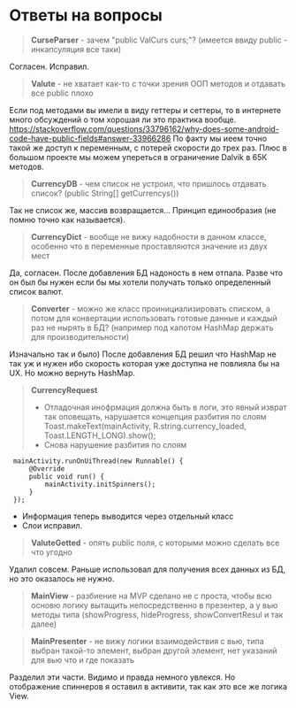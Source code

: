 # Ответы на вопросы
 
 
 > __CurseParser__ - зачем "public ValCurs curs;"? (имеется ввиду public - инкапсуляция все таки)
 
 Согласен. Исправил.
 
 
 > __Valute__ - не хватает как-то с точки зрения ООП методов и отдавать все public​ плохо
 
 Если под методами вы имели в виду геттеры и сеттеры, то в интернете много обсуждений о том хорошая ли это практика вообще.
 https://stackoverflow.com/questions/33796162/why-does-some-android-code-have-public-fields#answer-33966286
 По факту мы иеем точно такой же доступ к переменным, с потерей скорости до трех раз.
 Плюс в большом проекте мы можем упереться в ограничение Dalvik в 65К методов.
 
  
 > __CurrencyDB__ - чем список не устроил, что пришлось отдавать список? (public String[] getCurrencys())

Так не список же, массив возвращается... Принцип единообразия (не помню точно как называется).


> __CurrencyDict__  - вообще не вижу надобности в данном классе, особенно что в переменные проставляются значение из двух мест

Да, согласен. После добавления БД надоность в нем отпала. Разве что он был бы нужен если бы мы хотели получать только определенный список валют.


> __Converter__ - можно же класс проинициализировать списком, а потом для конвертации использовать готовые данные и каждый раз не нырять в БД? (например под капотом HashMap держать для производительности)

 Изначально так и было) После добавления БД решил что HashMap не так уж и нужен ибо скорость которая уже доступна не повлияла бы на UX. Но можно вернуть HashMap.
 
 
> __CurrencyRequest__
> - Отладочная инофрмация должна быть в логи, это явный изврат так оповещать, нарушается концепция разбития по слоям Toast.makeText(mainActivity, R.string.currency_loaded, Toast.LENGTH_LONG).show();
> - Снова нарушение разбития по слоям
 ```
  mainActivity.runOnUiThread(new Runnable() {
      @Override
      public void run() {
          mainActivity.initSpinners();
      }
  });
  ```

- Информация теперь выводится через отдельный класс
- Слои исправил.


> __ValuteGetted__ - опять public поля, с которыми можно сделать все что угодно

Удалил совсем. Раньше использовал для получения всех данных из БД, но это оказалось не нужно.

> __MainView__ - разбиение на MVP сделано не с проста, чтобы всю основю логику вытащить непосредственно в презентер, а у вью методы типа (showProgress, hideProgress, showConvertResul и так далее)

> __MainPresenter__ - не вижу логики взаимодействия с вью, типа выбран такой-то элемент, выбран другой элемент, нет указаний для вью что и где показать

Разделил эти части. Видимо и правда немного увлекся. Но отображение спиннеров я оставил в активити, так как это все же логика View.
